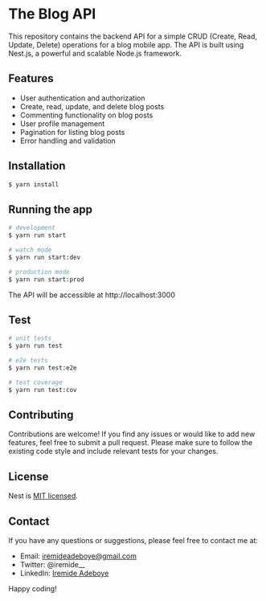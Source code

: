 # The Blog API
This repository contains the backend API for a simple CRUD (Create, Read, Update, Delete) operations for a blog mobile app. The API is built using Nest.js, a powerful and scalable Node.js framework.

## Features
* User authentication and authorization
* Create, read, update, and delete blog posts
* Commenting functionality on blog posts
* User profile management
* Pagination for listing blog posts
* Error handling and validation

## Installation

```bash
$ yarn install
```

## Running the app

```bash
# development
$ yarn run start

# watch mode
$ yarn run start:dev

# production mode
$ yarn run start:prod
```
The API will be accessible at http://localhost:3000

## Test

```bash
# unit tests
$ yarn run test

# e2e tests
$ yarn run test:e2e

# test coverage
$ yarn run test:cov
```

## Contributing
Contributions are welcome! If you find any issues or would like to add new features, feel free to submit a pull request. Please make sure to follow the existing code style and include relevant tests for your changes.

## License

Nest is [MIT licensed](LICENSE).

## Contact
If you have any questions or suggestions, please feel free to contact me at:
- Email: [iremideadeboye@gmail.com](mailto:iremideadeboye@gmail.com)
- Twitter: @iremide__
- LinkedIn: [Iremide Adeboye](https://www.linkedin.com/in/iremide-adeboye-02b2b5206/)

Happy coding!
